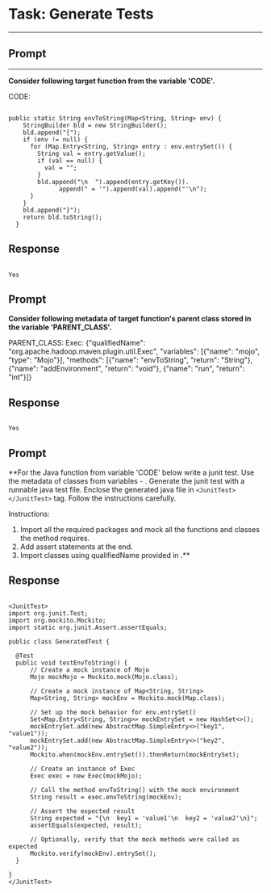# Task: Generate Tests

---

## Prompt

****

**Consider following target function from the variable 'CODE'.**

CODE:

```

public static String envToString(Map<String, String> env) {
    StringBuilder bld = new StringBuilder();
    bld.append("{");
    if (env != null) {
      for (Map.Entry<String, String> entry : env.entrySet()) {
        String val = entry.getValue();
        if (val == null) {
          val = "";
        }
        bld.append("\n  ").append(entry.getKey()).
              append(" = '").append(val).append("'\n");
      }
    }
    bld.append("}");
    return bld.toString();
  }

```

## Response

```

Yes

```

## Prompt

**Consider following metadata of target function's parent class stored in the variable 'PARENT_CLASS'.**


PARENT_CLASS: 
Exec: {"qualifiedName": "org.apache.hadoop.maven.plugin.util.Exec", "variables": [{"name": "mojo", "type": "Mojo"}], "methods": [{"name": "envToString", "return": "String"}, {"name": "addEnvironment", "return": "void"}, {"name": "run", "return": "int"}]}

## Response

```

Yes

```

## Prompt

**For the Java function from variable 'CODE' below write a junit test. Use the metadata of classes from variables - <META-DATA>. Generate the junit test with a runnable java test file. Enclose the generated java file in `<JunitTest></JunitTest>` tag. Follow the instructions carefully. 

Instructions: 
1. Import all the required packages and mock all the functions and classes the method requires. 
2. Add assert statements at the end. 
3. Import classes using qualifiedName provided in <META-DATA>.**

## Response

```

<JunitTest>
import org.junit.Test;
import org.mockito.Mockito;
import static org.junit.Assert.assertEquals;

public class GeneratedTest {

  @Test
  public void testEnvToString() {
      // Create a mock instance of Mojo
      Mojo mockMojo = Mockito.mock(Mojo.class);
      
      // Create a mock instance of Map<String, String>
      Map<String, String> mockEnv = Mockito.mock(Map.class);
      
      // Set up the mock behavior for env.entrySet()
      Set<Map.Entry<String, String>> mockEntrySet = new HashSet<>();
      mockEntrySet.add(new AbstractMap.SimpleEntry<>("key1", "value1"));
      mockEntrySet.add(new AbstractMap.SimpleEntry<>("key2", "value2"));
      Mockito.when(mockEnv.entrySet()).thenReturn(mockEntrySet);
      
      // Create an instance of Exec
      Exec exec = new Exec(mockMojo);
      
      // Call the method envToString() with the mock environment
      String result = exec.envToString(mockEnv);
      
      // Assert the expected result
      String expected = "{\n  key1 = 'value1'\n  key2 = 'value2'\n}";
      assertEquals(expected, result);
      
      // Optionally, verify that the mock methods were called as expected
      Mockito.verify(mockEnv).entrySet();
  }
  
}
</JunitTest>

```